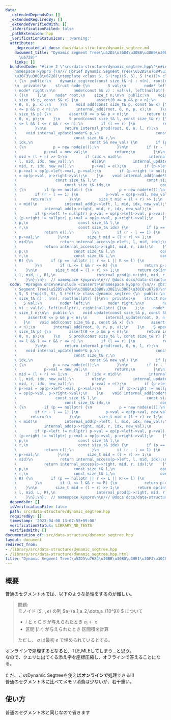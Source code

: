 ```yaml
---
data:
  _extendedDependsOn: []
  _extendedRequiredBy: []
  _extendedVerifiedWith: []
  _isVerificationFailed: false
  _pathExtension: hpp
  _verificationStatusIcon: ':warning:'
  attributes:
    _deprecated_at_docs: docs/data-structure/dynamic_segtree.md
    document_title: "Dynamic Segment Tree(\u52D5\u7684\u30BB\u30B0\u30E1\u30F3\u30C8\
      \u6728)"
    links: []
  bundledCode: "#line 2 \"src/data-structure/dynamic_segtree.hpp\"\n#include <cassert>\n\
    namespace kyopro {\n/// @brief Dynamic Segment Tree(\u52D5\u7684\u30BB\u30B0\u30E1\
    \u30F3\u30C8\u6728)\ntemplate <class S, S (*op)(S, S), S (*e)()> class dynamic_segtree\
    \ {\n  public:\n    dynamic_segtree(const size_t& n) : n(n), root(nullptr) {}\n\
    \n  private:\n    struct node {\n        S val;\n        node* left;\n       \
    \ node* right;\n\n        node(const S& v) : val(v), left(nullptr), right(nullptr)\
    \ {}\n    };\n    node* root;\n    size_t n;\n\n  public:\n    void update(const\
    \ size_t& p, const S& x) {\n        assert(0 <= p && p < n);\n        internal_update(root,\
    \ 0, n, p, x);\n    }\n    void add(const size_t& p, const S& x) {\n        assert(0\
    \ <= p && p < n);\n        internal_add(root, 0, n, p, x);\n    }\n    S operator[](const\
    \ size_t& p) {\n        assert(0 <= p && p < n);\n        return internal_access(root,\
    \ 0, n, p);\n    }\n    S prod(const size_t& l, const size_t& r) {\n        assert(0\
    \ <= l && l <= r && r <= n);\n        if (l == r) {\n            return e();\n\
    \        }\n\n        return internal_prod(root, 0, n, l, r);\n    }\n\n  private:\n\
    \    void internal_update(node*& p,\n                         const size_t& l,\n\
    \                         const size_t& r,\n                         const size_t&\
    \ idx,\n                         const S& new_val) {\n        if (p == nullptr)\
    \ {\n            p = new node(e());\n        }\n\n        if (r - l == 1) {\n\
    \            p->val = new_val;\n            return;\n        }\n\n        size_t\
    \ mid = (l + r) >> 1;\n        if (idx < mid)\n            internal_update(p->left,\
    \ l, mid, idx, new_val);\n        else\n            internal_update(p->right,\
    \ mid, r, idx, new_val);\n        p->val = e();\n        if (p->left != nullptr)\
    \ p->val = op(p->left->val, p->val);\n        if (p->right != nullptr) p->val\
    \ = op(p->val, p->right->val);\n    }\n    void internal_add(node*& p,\n     \
    \                 const size_t& l,\n                      const size_t& r,\n \
    \                     const size_t& idx,\n                      const S& new_val)\
    \ {\n        if (p == nullptr) {\n            p = new node(e());\n        }\n\n\
    \        if (r - l == 1) {\n            p->val = op(p->val, new_val);\n      \
    \      return;\n        }\n\n        size_t mid = (l + r) >> 1;\n        if (idx\
    \ < mid)\n            internal_add(p->left, l, mid, idx, new_val);\n        else\n\
    \            internal_add(p->right, mid, r, idx, new_val);\n        p->val = e();\n\
    \        if (p->left != nullptr) p->val = op(p->left->val, p->val);\n        if\
    \ (p->right != nullptr) p->val = op(p->val, p->right->val);\n    }\n\n    S internal_access(node*&\
    \ p,\n                      const size_t& l,\n                      const size_t&\
    \ r,\n                      const size_t& idx) {\n        if (p == nullptr) {\n\
    \            return e();\n        }\n        if (r - l == 1) {\n            return\
    \ p->val;\n        }\n\n        size_t mid = (l + r) >> 1;\n        if (idx <\
    \ mid)\n            return internal_access(p->left, l, mid, idx);\n        else\n\
    \            return internal_access(p->right, mid, r, idx);\n    }\n\n    S internal_prod(node*&\
    \ p,\n                    const size_t& l,\n                    const size_t&\
    \ r,\n                    const size_t& L,\n                    const size_t&\
    \ R) {\n        if (p == nullptr || r <= L || R <= l) {\n            return e();\n\
    \        }\n        if (L <= l && r <= R) {\n            return p->val;\n    \
    \    }\n\n        size_t mid = (l + r) >> 1;\n        return op(internal_prod(p->left,\
    \ l, mid, L, R),\n                  internal_prod(p->right, mid, r, L, R));\n\
    \    }\n};\n};  // namespace kyopro\n\n/// @docs docs/data-structure/dynamic_segtree.md\n"
  code: "#pragma once\n#include <cassert>\nnamespace kyopro {\n/// @brief Dynamic\
    \ Segment Tree(\u52D5\u7684\u30BB\u30B0\u30E1\u30F3\u30C8\u6728)\ntemplate <class\
    \ S, S (*op)(S, S), S (*e)()> class dynamic_segtree {\n  public:\n    dynamic_segtree(const\
    \ size_t& n) : n(n), root(nullptr) {}\n\n  private:\n    struct node {\n     \
    \   S val;\n        node* left;\n        node* right;\n\n        node(const S&\
    \ v) : val(v), left(nullptr), right(nullptr) {}\n    };\n    node* root;\n   \
    \ size_t n;\n\n  public:\n    void update(const size_t& p, const S& x) {\n   \
    \     assert(0 <= p && p < n);\n        internal_update(root, 0, n, p, x);\n \
    \   }\n    void add(const size_t& p, const S& x) {\n        assert(0 <= p && p\
    \ < n);\n        internal_add(root, 0, n, p, x);\n    }\n    S operator[](const\
    \ size_t& p) {\n        assert(0 <= p && p < n);\n        return internal_access(root,\
    \ 0, n, p);\n    }\n    S prod(const size_t& l, const size_t& r) {\n        assert(0\
    \ <= l && l <= r && r <= n);\n        if (l == r) {\n            return e();\n\
    \        }\n\n        return internal_prod(root, 0, n, l, r);\n    }\n\n  private:\n\
    \    void internal_update(node*& p,\n                         const size_t& l,\n\
    \                         const size_t& r,\n                         const size_t&\
    \ idx,\n                         const S& new_val) {\n        if (p == nullptr)\
    \ {\n            p = new node(e());\n        }\n\n        if (r - l == 1) {\n\
    \            p->val = new_val;\n            return;\n        }\n\n        size_t\
    \ mid = (l + r) >> 1;\n        if (idx < mid)\n            internal_update(p->left,\
    \ l, mid, idx, new_val);\n        else\n            internal_update(p->right,\
    \ mid, r, idx, new_val);\n        p->val = e();\n        if (p->left != nullptr)\
    \ p->val = op(p->left->val, p->val);\n        if (p->right != nullptr) p->val\
    \ = op(p->val, p->right->val);\n    }\n    void internal_add(node*& p,\n     \
    \                 const size_t& l,\n                      const size_t& r,\n \
    \                     const size_t& idx,\n                      const S& new_val)\
    \ {\n        if (p == nullptr) {\n            p = new node(e());\n        }\n\n\
    \        if (r - l == 1) {\n            p->val = op(p->val, new_val);\n      \
    \      return;\n        }\n\n        size_t mid = (l + r) >> 1;\n        if (idx\
    \ < mid)\n            internal_add(p->left, l, mid, idx, new_val);\n        else\n\
    \            internal_add(p->right, mid, r, idx, new_val);\n        p->val = e();\n\
    \        if (p->left != nullptr) p->val = op(p->left->val, p->val);\n        if\
    \ (p->right != nullptr) p->val = op(p->val, p->right->val);\n    }\n\n    S internal_access(node*&\
    \ p,\n                      const size_t& l,\n                      const size_t&\
    \ r,\n                      const size_t& idx) {\n        if (p == nullptr) {\n\
    \            return e();\n        }\n        if (r - l == 1) {\n            return\
    \ p->val;\n        }\n\n        size_t mid = (l + r) >> 1;\n        if (idx <\
    \ mid)\n            return internal_access(p->left, l, mid, idx);\n        else\n\
    \            return internal_access(p->right, mid, r, idx);\n    }\n\n    S internal_prod(node*&\
    \ p,\n                    const size_t& l,\n                    const size_t&\
    \ r,\n                    const size_t& L,\n                    const size_t&\
    \ R) {\n        if (p == nullptr || r <= L || R <= l) {\n            return e();\n\
    \        }\n        if (L <= l && r <= R) {\n            return p->val;\n    \
    \    }\n\n        size_t mid = (l + r) >> 1;\n        return op(internal_prod(p->left,\
    \ l, mid, L, R),\n                  internal_prod(p->right, mid, r, L, R));\n\
    \    }\n};\n};  // namespace kyopro\n\n/// @docs docs/data-structure/dynamic_segtree.md"
  dependsOn: []
  isVerificationFile: false
  path: src/data-structure/dynamic_segtree.hpp
  requiredBy: []
  timestamp: '2023-04-08 13:07:55+09:00'
  verificationStatus: LIBRARY_NO_TESTS
  verifiedWith: []
documentation_of: src/data-structure/dynamic_segtree.hpp
layout: document
redirect_from:
- /library/src/data-structure/dynamic_segtree.hpp
- /library/src/data-structure/dynamic_segtree.hpp.html
title: "Dynamic Segment Tree(\u52D5\u7684\u30BB\u30B0\u30E1\u30F3\u30C8\u6728)"
---
```

## 概要
普通のセグメント木では、以下のような処理をするのが難しい。

> 問題:\
> モノイド $(S,\cdot,e)$ の列 $a=(a_1,a_2,\dots,a_{10^9}) $ について
>    - $i$ と $x\in S$ が与えられたとき $a_i\leftarrow x$
>    - 区間 $[l,r)$ が与えられたとき 区間積を計算
>
> ただし、 $a$ は最初 $e$ で埋められているとする。

オンラインで処理するとなると、TLE,MLEしてしまう...と思う。\
なので、クエリに出てくる添え字を座標圧縮し、オフラインで答えることになる。
\
\
ただ、このDynamic Segtreeを使えば**オンラインで**処理できる!!!
\
普通のセグメント木に比べてメモリ消費は少ないが、若干重い。
## 使い方
普通のセグメント木と同じなので省きます